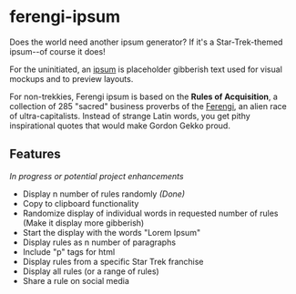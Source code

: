 # ferengi-ipsum

Does the world need another ipsum generator? If it's a Star-Trek-themed ipsum--of course it does!

For the uninitiated, an [ipsum](https://www.lipsum.com/) is placeholder gibberish text used for visual mockups and to preview layouts.

For non-trekkies, Ferengi ipsum is based on the __Rules of Acquisition__, a collection of 285 "sacred" business proverbs of the [Ferengi](https://en.wikipedia.org/wiki/Ferengi), an alien race of ultra-capitalists. Instead of strange Latin words, you get pithy inspirational quotes that would make Gordon Gekko proud.

## Features
*In progress or potential project enhancements*

* Display n number of rules randomly *(Done)*
* Copy to clipboard functionality
* Randomize display of individual words in requested number of rules (Make it display more gibberish)
* Start the display with the words "Lorem Ipsum"
* Display rules as n number of paragraphs
* Include "p" tags for html
* Display rules from a specific Star Trek franchise
* Display all rules (or a range of rules)
* Share a rule on social media
